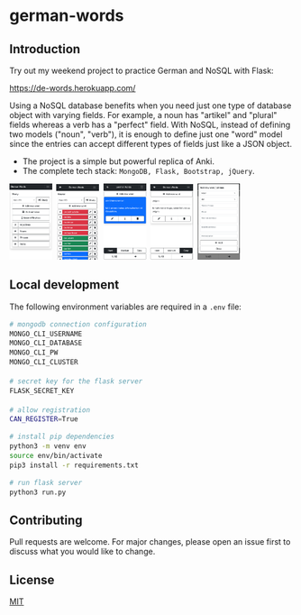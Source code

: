 # german-words

## Introduction
Try out my weekend project to practice German and NoSQL with Flask:

https://de-words.herokuapp.com/

Using a NoSQL database benefits when you need just one type of database object with varying fields. For example, a noun has "artikel" and "plural" fields whereas a verb has a "perfect" field. With NoSQL, instead of defining two models ("noun", "verb"), it is enough to define just one "word" model since the entries can accept different types of fields just like a JSON object.

* The project is a simple but powerful replica of Anki.
* The complete tech stack: `MongoDB, Flask, Bootstrap, jQuery`.

<img src="assets/img/showcase/1.png" width="15%" alt="My cool logo"/>&nbsp;
<img src="assets/img/showcase/2.png" width="15%" alt="My cool logo"/>&nbsp;
<img src="assets/img/showcase/3.png" width="15%" alt="My cool logo"/>&nbsp;
<img src="assets/img/showcase/4.png" width="15%" alt="My cool logo"/>&nbsp;
<img src="assets/img/showcase/5.png" width="15%" alt="My cool logo"/>

## Local development
The following environment variables are required in a `.env` file:

```bash
# mongodb connection configuration
MONGO_CLI_USERNAME
MONGO_CLI_DATABASE
MONGO_CLI_PW
MONGO_CLI_CLUSTER

# secret key for the flask server
FLASK_SECRET_KEY

# allow registration
CAN_REGISTER=True
```

```bash
# install pip dependencies
python3 -m venv env
source env/bin/activate
pip3 install -r requirements.txt
```

```bash
# run flask server
python3 run.py
```

## Contributing
Pull requests are welcome. For major changes, please open an issue first to discuss what you would like to change.

## License
[MIT](https://choosealicense.com/licenses/mit/)

